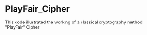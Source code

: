 # PlayFair_Cipher
This code illustrated the working of a classical cryptography method "PlayFair" Cipher
